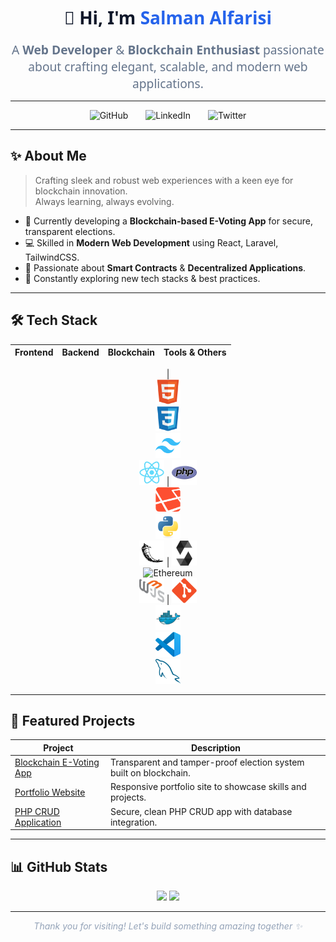 <!-- HEADER -->
<h1 align="center" style="font-family: 'Segoe UI', Tahoma, Geneva, Verdana, sans-serif; font-weight: 700; color: #0f172a;">
  👋 Hi, I'm <span style="color:#2563eb;">Salman Alfarisi</span>
</h1>
<p align="center" style="font-family: 'Segoe UI', Tahoma, Geneva, Verdana, sans-serif; font-weight: 400; color: #64748b; font-size: 1.2rem; max-width: 600px; margin: auto;">
  A <strong>Web Developer</strong> & <strong>Blockchain Enthusiast</strong> passionate about crafting elegant, scalable, and modern web applications.
</p>

---

<!-- SOCIAL LINKS -->
<p align="center" style="margin-top: 10px;">
  <a href="https://github.com/salmanalfarisi-hello" target="_blank" aria-label="GitHub" style="margin: 0 12px; text-decoration: none;">
    <img src="https://img.shields.io/badge/GitHub-%23181717.svg?style=for-the-badge&logo=github&logoColor=white" alt="GitHub"/>
  </a>
  <a href="https://linkedin.com/in/salmanalfarisi" target="_blank" aria-label="LinkedIn" style="margin: 0 12px; text-decoration: none;">
    <img src="https://img.shields.io/badge/LinkedIn-%230077B5.svg?style=for-the-badge&logo=linkedin&logoColor=white" alt="LinkedIn"/>
  </a>
  <a href="https://twitter.com/salmanalfarisi" target="_blank" aria-label="Twitter" style="margin: 0 12px; text-decoration: none;">
    <img src="https://img.shields.io/badge/Twitter-%231DA1F2.svg?style=for-the-badge&logo=twitter&logoColor=white" alt="Twitter"/>
  </a>
</p>

---

<!-- ABOUT ME -->
## ✨ About Me

> Crafting sleek and robust web experiences with a keen eye for blockchain innovation.  
> Always learning, always evolving.

- 🔭 Currently developing a **Blockchain-based E-Voting App** for secure, transparent elections.  
- 💻 Skilled in **Modern Web Development** using React, Laravel, TailwindCSS.  
- 🔗 Passionate about **Smart Contracts** & **Decentralized Applications**.  
- 🌱 Constantly exploring new tech stacks & best practices.

---

<!-- TECH STACK -->
## 🛠️ Tech Stack

<div align="center">

| Frontend | Backend | Blockchain | Tools & Others |
| -------- | ------- | ---------- | -------------- |
|  
<img alt="HTML5" src="https://raw.githubusercontent.com/devicons/devicon/master/icons/html5/html5-original.svg" width="40" />  
<img alt="CSS3" src="https://raw.githubusercontent.com/devicons/devicon/master/icons/css3/css3-original.svg" width="40" />  
<img alt="TailwindCSS" src="https://raw.githubusercontent.com/devicons/devicon/master/icons/tailwindcss/tailwindcss-plain.svg" width="40" />  
<img alt="React" src="https://raw.githubusercontent.com/devicons/devicon/master/icons/react/react-original.svg" width="40" /> | 
<img alt="PHP" src="https://raw.githubusercontent.com/devicons/devicon/master/icons/php/php-original.svg" width="40" />  
<img alt="Laravel" src="https://raw.githubusercontent.com/devicons/devicon/master/icons/laravel/laravel-plain.svg" width="40" />  
<img alt="Python" src="https://raw.githubusercontent.com/devicons/devicon/master/icons/python/python-original.svg" width="40" />  
<img alt="Flask" src="https://raw.githubusercontent.com/devicons/devicon/master/icons/flask/flask-original.svg" width="40" /> | 
<img alt="Solidity" src="https://raw.githubusercontent.com/devicons/devicon/master/icons/solidity/solidity-original.svg" width="40" />  
<img alt="Ethereum" src="https://raw.githubusercontent.com/devicons/devicon/master/icons/ethereum/ethereum-original.svg" width="40" />  
<img alt="Web3js" src="https://raw.githubusercontent.com/devicons/devicon/master/icons/web3js/web3js-original.svg" width="40" /> | 
<img alt="Git" src="https://raw.githubusercontent.com/devicons/devicon/master/icons/git/git-original.svg" width="40" />  
<img alt="Docker" src="https://raw.githubusercontent.com/devicons/devicon/master/icons/docker/docker-original.svg" width="40" />  
<img alt="VSCode" src="https://raw.githubusercontent.com/devicons/devicon/master/icons/vscode/vscode-original.svg" width="40" />  
<img alt="MySQL" src="https://raw.githubusercontent.com/devicons/devicon/master/icons/mysql/mysql-original.svg" width="40" />  

</div>

---

<!-- PROJECTS -->
## 🌟 Featured Projects

| Project | Description |
| ------- | ----------- |
| [Blockchain E-Voting App](https://github.com/salmanalfarisi-hello/blockchain-e-voting-app) | Transparent and tamper-proof election system built on blockchain. |
| [Portfolio Website](https://github.com/salmanalfarisi-hello/PORTOFOLIO-HTML-CSS) | Responsive portfolio site to showcase skills and projects. |
| [PHP CRUD Application](https://github.com/salmanalfarisi-hello/PHP-CRUD) | Secure, clean PHP CRUD app with database integration. |

---

<!-- STATS -->
## 📊 GitHub Stats

<p align="center">
  <img src="https://github-readme-stats.vercel.app/api?username=salmanalfarisi-hello&show_icons=true&theme=vue-dark" width="49%" />
  <img src="https://github-readme-stats.vercel.app/api/top-langs/?username=salmanalfarisi-hello&layout=compact&theme=vue-dark" width="49%" />
</p>

---

<p align="center" style="font-style: italic; color: #94a3b8;">
Thank you for visiting! Let's build something amazing together ✨
</p>
